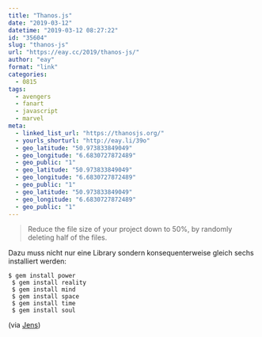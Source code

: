 ```yaml
---
title: "Thanos.js"
date: "2019-03-12"
datetime: "2019-03-12 08:27:22"
id: "35604"
slug: "thanos-js"
url: "https://eay.cc/2019/thanos-js/"
author: "eay"
format: "link"
categories:
  - 0815
tags:
  - avengers
  - fanart
  - javascript
  - marvel
meta:
  - linked_list_url: "https://thanosjs.org/"
  - yourls_shorturl: "http://eay.li/39o"
  - geo_latitude: "50.973833849049"
  - geo_longitude: "6.6830727872489"
  - geo_public: "1"
  - geo_latitude: "50.973833849049"
  - geo_longitude: "6.6830727872489"
  - geo_public: "1"
  - geo_latitude: "50.973833849049"
  - geo_longitude: "6.6830727872489"
  - geo_public: "1"
---
```


> Reduce the file size of your project down to 50%, by randomly deleting half of the files.

Dazu muss nicht nur eine Library sondern konsequenterweise gleich sechs installiert werden:

```shell
$ gem install power
 $ gem install reality
 $ gem install mind
 $ gem install space
 $ gem install time
 $ gem install soul
```

(via [Jens](https://twitter.com/HeydtJens))
